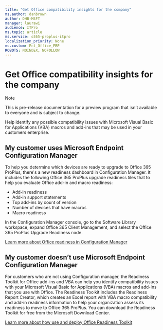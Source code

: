 ```yaml
---
title: "Get Office compatibility insights for the company"
ms.author: danbrown
author: DHB-MSFT
manager: laurawi
audience: ITPro
ms.topic: article
ms.service: o365-proplus-itpro
localization_priority: None
ms.custom: Ent_Office_FRP
ROBOTS: NOINDEX, NOFOLLOW
---
```


# Get Office compatibility insights for the company

> [!NOTE]
> This is pre-release documentation for a preview program that isn’t available to everyone and is subject to change.

Help identify any possible compatibility issues with Microsoft Visual Basic for Applications (VBA) macros and add-ins that may be used in your customers enterprise.

## My customer uses Microsoft Endpoint Configuration Manager
To help you determine which devices are ready to upgrade to Office 365 ProPlus, there's a new readiness dashboard in Configuration Manager. It includes the following Office 365 ProPlus upgrade readiness tiles that to help you evaluate Office add-in and macro readiness:

- Add-in readiness
- Add-in support statements
- Top add-ins by count of version
- Number of devices that have macros
- Macro readiness

In the Configuration Manager console, go to the Software Library workspace, expand Office 365 Client Management, and select the Office 365 ProPlus Upgrade Readiness node.

[Learn more about Office readiness in Configuration Manager](https://docs.microsoft.com/configmgr/sum/deploy-use/office-365-dashboard)

## My customer doesn’t use Microsoft Endpoint Configuration Manager
For customers who are not using Configuration manager, the Readiness Toolkit for Office add-ins and VBA can help you identify compatibility issues with your Microsoft Visual Basic for Applications (VBA) macros and add-ins that you use with Office. The Readiness Toolkit includes the Readiness Report Creator, which creates an Excel report with VBA macro compatibility and add-in readiness information to help your organization assess its readiness to move to Office 365 ProPlus.
You can download the Readiness Toolkit for free from the Microsoft Download Center.

[Learn more about how use and deploy Office Readiness Toolkit](https://docs.microsoft.com/deployoffice/use-the-readiness-toolkit-to-assess-application-compatibility-for-office-365-pro)
